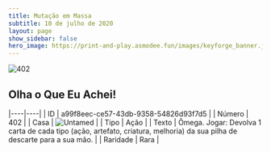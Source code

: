 ```yaml
---
title: Mutação em Massa
subtitle: 10 de julho de 2020
layout: page
show_sidebar: false
hero_image: https://print-and-play.asmodee.fun/images/keyforge_banner.jpg
---
```


![402](https://cdn.keyforgegame.com/media/card_front/pt/479_402_VV42972V63FJ_pt.png)

## Olha o Que Eu Achei!

|----|----|
| ID | a99f8eec-ce57-43db-9358-54826d93f7d5 |
| Número | 402 |
| Casa | ![Untamed](https://archonarcana.com/images/thumb/b/bd/Untamed.png/22px-Untamed.png "Indomados") |
| Tipo | Ação |
| Texto | Ômega.  Jogar: Devolva 1 carta de cada tipo (ação, artefato, criatura, melhoria) da sua pilha de descarte para a sua mão. |
| Raridade | Rara |
